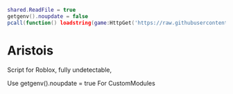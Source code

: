 ```LUA
shared.ReadFile = true
getgenv().noupdate = false
pcall(function() loadstring(game:HttpGet('https://raw.githubusercontent.com/XzynAstralz/Aristois/main/NewMainScript.lua'))() end)
```

# Aristois
Script for Roblox, fully undetectable,

Use getgenv().noupdate = true 
For CustomModules
